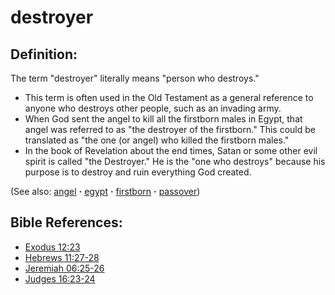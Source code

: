 # destroyer #

## Definition: ##

The term "destroyer" literally means "person who destroys."

* This term is often used in the Old Testament as a general reference to anyone who destroys other people, such as an invading army.
* When God sent the angel to kill all the firstborn males in Egypt, that angel was referred to as "the destroyer of the firstborn." This could be translated as "the one (or angel) who killed the firstborn males."
* In the book of Revelation about the end times, Satan or some other evil spirit is called "the Destroyer." He is the "one who destroys" because his purpose is to destroy and ruin everything God created.

(See also: [angel](../kt/angel.md) **·** [egypt](../other/egypt.md) **·** [firstborn](../kt/firstborn.md) **·** [passover](../kt/passover.md))

## Bible References: ##

* [Exodus 12:23](https://door43.org/en/bible/notes/exo/12/23)
* [Hebrews 11:27-28](https://door43.org/en/bible/notes/heb/11/27)
* [Jeremiah 06:25-26](https://door43.org/en/bible/notes/jer/06/25)
* [Judges 16:23-24](https://door43.org/en/bible/notes/jdg/16/23)

